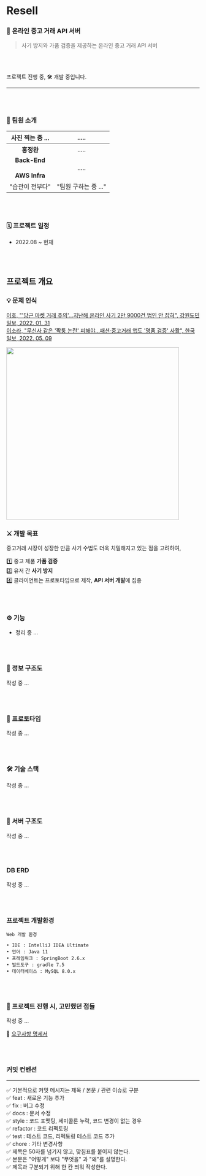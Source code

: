 # Resell

### 👜 온라인 중고 거래 API 서버

> 사기 방지와 가품 검증을 제공하는 온라인 중고 거래 API 서버

<br/><br/>

프로젝트 진행 중, 🛠 개발 중입니다.

---

<br/><br/>

### 👬 팀원 소개

|              사진 찍는 중 ...              |     .....      |
|:-------------------------------------:|:--------------:|
|                **홍정완**                |     .....      |
| **Back-End** <br/><br/> **AWS Infra** |     .....      |
|               "습관이 전부다"               | "팀원 구하는 중 ..." |

<br/><br/>

### 🗓 프로젝트 일정

* 2022.08 ~ 현재

<br/><br/>

## 프로젝트 개요

### 💡 문제 인식

[이호, "'당근 마켓 거래 주의'...지난해 온라인 사기 2만 9000건 범인 안 잡혀", 강원도민일보, 2022. 01. 31](https://www.kado.net/news/articleView.html?idxno=1110919)<br/>
[이소라, "무신사 같은 '짝퉁 논란' 피해야…패션·중고거래 앱도 '명품 검증' 사활", 한국일보, 2022. 05. 09](https://m.hankookilbo.com/News/Read/A2022050814420005837)<br/>

<img src="https://user-images.githubusercontent.com/76596316/173557677-828247ce-6371-4f67-83f8-b82da3c425a7.png" width="450" />

<br/>

### ⚔ 개발 목표

중고거래 시장이 성장한 만큼 사기 수법도 더욱 치밀해지고 있는 점을 고려하여, <br/>

1️⃣ 중고 제품 **가품 검증** <br/>
2️⃣ 유저 간 **사기 방지** <br/>
4️⃣ 클라이언트는 프로토타입으로 제작, **API 서버 개발**에 집중

<br/><br/>

### ⚙️ 기능

* 정리 중 ...

<br/><br/>

### 📄 정보 구조도

작성 중 ...

<br/><br/>

### 📄 프로토타입

작성 중 ...

<br/><br/>

### 🛠 기술 스택

작성 중 ...

<br/><br/>

### 📎 서버 구조도

작성 중 ...

<br/><br/>

### DB ERD

작성 중 ...

<br/><br/>

### 프로젝트 개발환경

```
Web 개발 환경

• IDE : IntelliJ IDEA Ultimate
• 언어 : Java 11
• 프레임워크 : SpringBoot 2.6.x
• 빌드도구 : gradle 7.5
• 데이터베이스 : MySQL 8.0.x
```

<br/><br/>

### 🧐 프로젝트 진행 시, 고민했던 점들

작성 중 ...

📄 [요구사항 명세서](https://velog.io/@daydream/ReSeller-Project-%EC%A3%BC%EC%9A%94-API)

<br/><br/>

### 커밋 컨벤션

---

✅ 기본적으로 커밋 메시지는 제목 / 본문 / 관련 이슈로 구분 <br/>
✅ feat : 새로운 기능 추가 <br/>
✅ fix : 버그 수정 <br/>
✅ docs : 문서 수정 <br/>
✅ style : 코드 포맷팅, 세미콜론 누락, 코드 변경이 없는 경우 <br/>
✅ refactor : 코드 리펙토링 <br/>
✅ test : 테스트 코드, 리펙토링 테스트 코드 추가 <br/>
✅ chore : 기타 변경사항 <br/>
✅ 제목은 50자를 넘기지 않고, 맞침표를 붙이지 않는다. <br/>
✅ 본문은 "어떻게" 보다 "무엇을" 과 "왜"를 설명한다. <br/>
✅ 제목과 구분되기 위해 한 칸 띄워 작성한다. <br/>

<br/><br/>